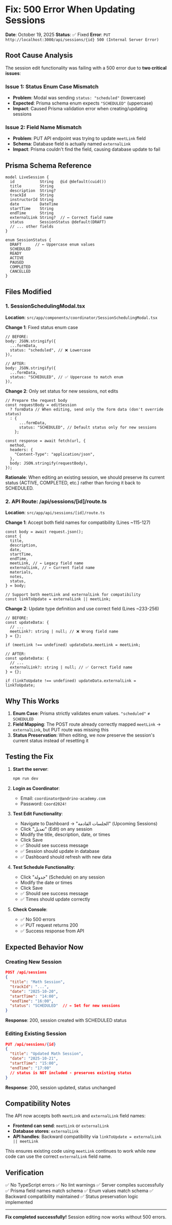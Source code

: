 # Fix: 500 Error When Updating Sessions

**Date**: October 19, 2025
**Status**: ✅ Fixed
**Error**: `PUT http://localhost:3000/api/sessions/{id} 500 (Internal Server Error)`

## Root Cause Analysis

The session edit functionality was failing with a 500 error due to **two critical issues**:

### Issue 1: Status Enum Case Mismatch

- **Problem**: Modal was sending `status: "scheduled"` (lowercase)
- **Expected**: Prisma schema enum expects `"SCHEDULED"` (uppercase)
- **Impact**: Caused Prisma validation error when creating/updating sessions

### Issue 2: Field Name Mismatch

- **Problem**: PUT API endpoint was trying to update `meetLink` field
- **Schema**: Database field is actually named `externalLink`
- **Impact**: Prisma couldn't find the field, causing database update to fail

## Prisma Schema Reference

```prisma
model LiveSession {
  id           String   @id @default(cuid())
  title        String
  description  String?
  trackId      String
  instructorId String
  date         DateTime
  startTime    String
  endTime      String
  externalLink String?  // ← Correct field name
  status       SessionStatus @default(DRAFT)
  // ... other fields
}

enum SessionStatus {
  DRAFT      // ← Uppercase enum values
  SCHEDULED
  READY
  ACTIVE
  PAUSED
  COMPLETED
  CANCELLED
}
```

## Files Modified

### 1. SessionSchedulingModal.tsx

**Location**: `src/app/components/coordinator/SessionSchedulingModal.tsx`

**Change 1**: Fixed status enum case

```tsx
// BEFORE:
body: JSON.stringify({
  ...formData,
  status: "scheduled", // ❌ Lowercase
}),

// AFTER:
body: JSON.stringify({
  ...formData,
  status: "SCHEDULED", // ✅ Uppercase to match enum
}),
```

**Change 2**: Only set status for new sessions, not edits

```tsx
// Prepare the request body
const requestBody = editSession
  ? formData // When editing, send only the form data (don't override status)
  : {
      ...formData,
      status: "SCHEDULED", // Default status only for new sessions
    };

const response = await fetch(url, {
  method,
  headers: {
    "Content-Type": "application/json",
  },
  body: JSON.stringify(requestBody),
});
```

**Rationale**: When editing an existing session, we should preserve its current status (ACTIVE, COMPLETED, etc.) rather than forcing it back to SCHEDULED.

### 2. API Route: /api/sessions/[id]/route.ts

**Location**: `src/app/api/sessions/[id]/route.ts`

**Change 1**: Accept both field names for compatibility (Lines ~115-127)

```tsx
const body = await request.json();
const {
  title,
  description,
  date,
  startTime,
  endTime,
  meetLink, // ← Legacy field name
  externalLink, // ← Current field name
  materials,
  notes,
  status,
} = body;

// Support both meetLink and externalLink for compatibility
const linkToUpdate = externalLink || meetLink;
```

**Change 2**: Update type definition and use correct field (Lines ~233-256)

```tsx
// BEFORE:
const updateData: {
  // ...
  meetLink?: string | null; // ❌ Wrong field name
} = {};

if (meetLink !== undefined) updateData.meetLink = meetLink;

// AFTER:
const updateData: {
  // ...
  externalLink?: string | null; // ✅ Correct field name
} = {};

if (linkToUpdate !== undefined) updateData.externalLink = linkToUpdate;
```

## Why This Works

1. **Enum Case**: Prisma strictly validates enum values. `"scheduled"` ≠ `SCHEDULED`
2. **Field Mapping**: The POST route already correctly mapped `meetLink` → `externalLink`, but PUT route was missing this
3. **Status Preservation**: When editing, we now preserve the session's current status instead of resetting it

## Testing the Fix

1. **Start the server**:

   ```bash
   npm run dev
   ```

2. **Login as Coordinator**:

   - Email: `coordinator@andrino-academy.com`
   - Password: `Coord2024!`

3. **Test Edit Functionality**:

   - Navigate to Dashboard → "الجلسات القادمة" (Upcoming Sessions)
   - Click "تعديل" (Edit) on any session
   - Modify the title, description, date, or times
   - Click Save
   - ✅ Should see success message
   - ✅ Session should update in database
   - ✅ Dashboard should refresh with new data

4. **Test Schedule Functionality**:

   - Click "جدولة" (Schedule) on any session
   - Modify the date or times
   - Click Save
   - ✅ Should see success message
   - ✅ Times should update correctly

5. **Check Console**:
   - ✅ No 500 errors
   - ✅ PUT request returns 200
   - ✅ Success response from API

## Expected Behavior Now

### Creating New Session

```json
POST /api/sessions
{
  "title": "Math Session",
  "trackId": "...",
  "date": "2025-10-20",
  "startTime": "14:00",
  "endTime": "16:00",
  "status": "SCHEDULED"  // ← Set for new sessions
}
```

**Response**: 200, session created with SCHEDULED status

### Editing Existing Session

```json
PUT /api/sessions/{id}
{
  "title": "Updated Math Session",
  "date": "2025-10-21",
  "startTime": "15:00",
  "endTime": "17:00"
  // status is NOT included - preserves existing status
}
```

**Response**: 200, session updated, status unchanged

## Compatibility Notes

The API now accepts both `meetLink` and `externalLink` field names:

- **Frontend can send**: `meetLink` or `externalLink`
- **Database stores**: `externalLink`
- **API handles**: Backward compatibility via `linkToUpdate = externalLink || meetLink`

This ensures existing code using `meetLink` continues to work while new code can use the correct `externalLink` field name.

## Verification

✅ No TypeScript errors
✅ No lint warnings
✅ Server compiles successfully
✅ Prisma field names match schema
✅ Enum values match schema
✅ Backward compatibility maintained
✅ Status preservation logic implemented

---

**Fix completed successfully!** Session editing now works without 500 errors.
